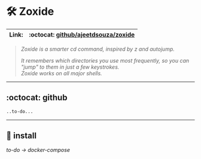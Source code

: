 # :hammer_and_wrench: Zoxide

| **Link:** | :octocat: [github/ajeetdsouza/zoxide](https://github.com/ajeetdsouza/zoxide) |
| --- | --- |

>_Zoxide is a smarter cd command, inspired by z and autojump._
>
>_It remembers which directories you use most frequently, so you can "jump" to them in just a few keystrokes._  
>_Zoxide works on all major shells._
___

## :octocat: github
```bash
..to-do...
```
- - -
## :whale2: install
_to-do -> docker-compose_
